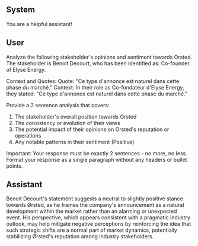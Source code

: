 ## System

You are a helpful assistant!

## User


Analyze the following stakeholder's opinions and sentiment towards Orsted. The stakeholder is Benoit Decourt, who has been identified as: Co-founder of Elyse Energy.

Context and Quotes:
Quote: "Ce type d'annonce est naturel dans cette phase du marché."
Context: In their role as Co-fondateur d'Elyse Energy, they stated: "Ce type d'annonce est naturel dans cette phase du marché."

Provide a 2 sentence analysis that covers:
1. The stakeholder's overall position towards Orsted
2. The consistency or evolution of their views
3. The potential impact of their opinions on Orsted's reputation or operations
4. Any notable patterns in their sentiment (Positive)

Important: Your response must be exactly 2 sentences - no more, no less.
Format your response as a single paragraph without any headers or bullet points.


## Assistant

Benoit Decourt's statement suggests a neutral to slightly positive stance towards Ørsted, as he frames the company's announcement as a natural development within the market rather than an alarming or unexpected event. His perspective, which appears consistent with a pragmatic industry outlook, may help mitigate negative perceptions by reinforcing the idea that such strategic shifts are a normal part of market dynamics, potentially stabilizing Ørsted's reputation among industry stakeholders.

